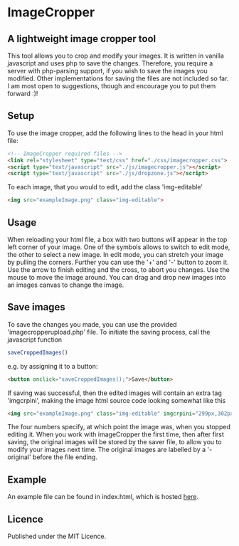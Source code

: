 # ImageCropper
## A lightweight image cropper tool
This tool allows you to crop and modify your images. It is written in vanilla javascript and uses php to save the changes. Therefore, you require a server with php-parsing support, if you wish to save the images you modified. Other implementations for saving the files are not included so far. I am most open to suggestions, though and encourage you to put them forward :)!

## Setup
To use the image cropper, add the following lines to the head in your html file:
```html     
<!-- ImageCropper required files -->
<link rel="stylesheet" type="text/css" href="./css/imagecropper.css">
<script type="text/javascript" src="./js/imagecropper.js"></script>
<script type="text/javascript" src="./js/dropzone.js"></script>
```
To each image, that you would to edit, add the class 'img-editable'
```html
<img src="exampleImage.png" class="img-editable">
```

## Usage
When reloading your html file, a box with two buttons will appear in the top left corner of your image. One of the symbols allows to switch to edit mode, the other to select a new image. In edit mode, you can stretch your image by pulling the corners. Further you can use the '+' and '-' button to zoom it. Use the arrow to finish editing and the cross, to abort you changes. Use the mouse to move the image around. You can drag and drop new images into an images canvas to change the image.

## Save images
To save the changes you made, you can use the provided 'imagecropperupload.php' file. To initiate the saving process, call the javascript function
```javascript
saveCroppedImages()
```
e.g. by assigning it to a button:
```html
<button onclick="saveCroppedImages();">Save</button>
```
If saving was successful, then the edited images will contain an extra tag 'imgcrpini', making the image html source code looking somewhat like this
```html
<img src="exampleImage.png" class="img-editable" imgcrpini="299px,302px,-68px,-23px">
```
The four numbers specify, at which point the image was, when you stopped editing it. When you work with imageCropper the first time, then after first saving, the original images will be stored by the saver file, to allow you to modify your images next time. The original images are labelled by a '-original' before the file ending.

## Example
An example file can be found in index.html, which is hosted <a href="https://gollumben.github.io/ImageCropper/">here</a>.

## Licence
Published under the MIT Licence.
